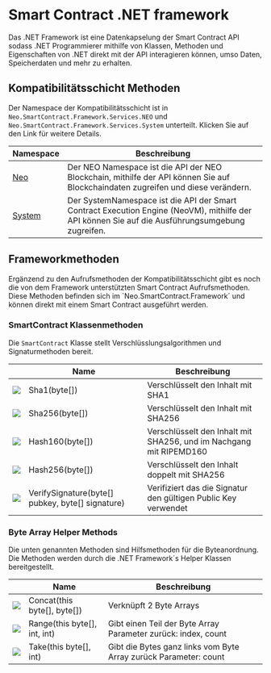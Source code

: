 # Smart Contract .NET framework

Das .NET Framework ist eine Datenkapselung der Smart Contract API sodass .NET Programmierer mithilfe von Klassen, Methoden und Eigenschaften von .NET direkt mit der API interagieren können, umso Daten, Speicherdaten und mehr zu erhalten.

## Kompatibilitätsschicht Methoden

Der Namespace der Kompatibilitätsschicht ist in `Neo.SmartContract.Framework.Services.NEO` und `Neo.SmartContract.Framework.Services.System` unterteilt. Klicken Sie auf den Link für weitere Details.

| Namespace                 | Beschreibung                             |
| -------------------------- | ---------------------------------------- |
| [Neo](dotnet/neo.md)       | Der NEO Namespace ist die API der NEO Blockchain, mithilfe der API können Sie auf Blockchaindaten zugreifen und diese verändern. |
| [System](dotnet/system.md) | Der SystemNamespace ist die API der Smart Contract Execution Engine (NeoVM), mithilfe der API können Sie auf die Ausführungsumgebung zugreifen. |


## Frameworkmethoden

Ergänzend zu den Aufrufsmethoden der Kompatibilitätsschicht gibt es noch die von dem Framework unterstützten Smart Contract Aufrufsmethoden. Diese Methoden befinden sich im `Neo.SmartContract.Framework´ und können direkt mit einem Smart Contract ausgeführt werden.

### SmartContract Klassenmethoden

Die `SmartContract` Klasse stellt Verschlüsslungsalgorithmen und Signaturmethoden bereit.

|                                          | Name                                     | Beschreibung                             |
| ---------------------------------------- | ---------------------------------------- | ---------------------------------------- |
| ![](https://i-msdn.sec.s-msft.com/dynimg/IC91302.jpeg) | Sha1(byte[])                             | Verschlüsselt den Inhalt mit SHA1 |
| ![](https://i-msdn.sec.s-msft.com/dynimg/IC91302.jpeg) | Sha256(byte[])                           | Verschlüsselt den Inhalt mit SHA256 |
| ![](https://i-msdn.sec.s-msft.com/dynimg/IC91302.jpeg) | Hash160(byte[])                          | Verschlüsselt den Inhalt mit SHA256, und im Nachgang mit RIPEMD160 |
| ![](https://i-msdn.sec.s-msft.com/dynimg/IC91302.jpeg) | Hash256(byte[])                          | Verschlüsselt den Inhalt doppelt mit SHA256 |
| ![](https://i-msdn.sec.s-msft.com/dynimg/IC91302.jpeg) | VerifySignature(byte[] pubkey, byte[] signature) | Verifiziert das die Signatur den gültigen Public Key verwendet|

### Byte Array Helper Methods

Die unten genannten Methoden sind Hilfsmethoden für die Byteanordnung. Die Methoden werden durch die .NET Framework´s Helper Klassen bereitgestellt.

|                                          | Name                         | Beschreibung                             |
| ---------------------------------------- | ---------------------------- | ---------------------------------------- |
| ![](https://i-msdn.sec.s-msft.com/dynimg/IC91302.jpeg) | Concat(this byte[], byte[])  | Verknüpft 2 Byte Arrays                |
| ![](https://i-msdn.sec.s-msft.com/dynimg/IC91302.jpeg) | Range(this byte[], int, int) | Gibt einen Teil der Byte Array Parameter zurück: index, count |
| ![](https://i-msdn.sec.s-msft.com/dynimg/IC91302.jpeg) | Take(this byte[], int)       | Gibt die Bytes ganz links vom Byte Array zurück Parameter: count |
